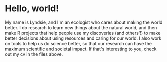 # Hello, world!

My name is Lyndsie, and I'm an ecologist who cares about making the world better. I do research to learn new things about the natural world, and then make R projects that help people use my discoveries (and others'!) to make better decisions about using resources and caring for our world. I also work on tools to help us do science better, so that our research can have the maximum scientific and societal impact. If that's interesting to you, check out my cv in the files above.
